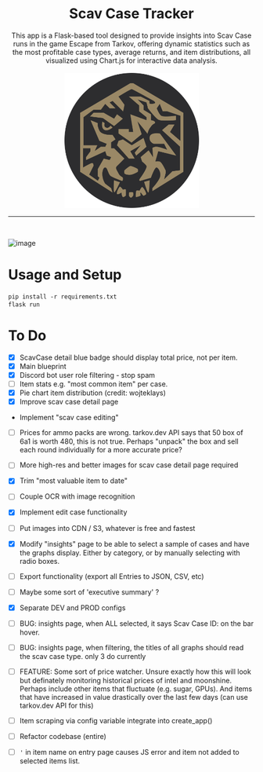 <h1 align="center">Scav Case Tracker</h1>

<p align="center">
  This app is a Flask-based tool designed to provide insights into Scav Case runs in the game Escape from Tarkov, offering dynamic statistics such as the most profitable case types, average returns, and item distributions, all visualized using Chart.js for interactive data analysis.<br><br>
  <img src="https://github.com/Throupy/scav-case-tracker/blob/00d1ebe13240f56f200b52b80214ff8fab69233b/app/static/icon.png" alt="Scav Case Tracker Logo" width="275">
</p>
<hr><br>

![image](https://github.com/user-attachments/assets/790d157f-def8-42ee-97e6-de080e959bfb)




# Usage and Setup
```shell
pip install -r requirements.txt
flask run
```

# To Do
- [X] ScavCase detail blue badge should display total price, not per item.
- [X] Main blueprint
- [X] Discord bot user role filtering - stop spam
- [ ] Item stats e.g. "most common item" per case.
- [X] Pie chart item distribution (credit: wojteklays)
- [X] Improve scav case detail page
- Implement "scav case editing"
- [ ] Prices for ammo packs are wrong. tarkov.dev API says that 50 box of 6a1 is worth 480, this is not true. Perhaps "unpack" the box and sell each round individually for a more accurate price?
- [ ] More high-res and better images for scav case detail page required
- [X] Trim "most valuable item to date"
- [ ] Couple OCR with image recognition
- [X] Implement edit case functionality
- [ ] Put images into CDN / S3, whatever is free and fastest
- [X] Modify "insights" page to be able to select a sample of cases and have the graphs display. Either by category, or by manually selecting with radio boxes.
- [ ] Export functionality (export all Entries to JSON, CSV, etc)
- [ ] Maybe some sort of 'executive summary' ?
- [X] Separate DEV and PROD configs
- [ ] BUG: insights page, when ALL selected, it says Scav Case ID: on the bar hover.
- [ ] BUG: insights page, when filtering, the titles of all graphs should read the scav case type. only 3 do currently
- [ ] FEATURE: Some sort of price watcher. Unsure exactly how this will look but definately monitoring historical prices of intel and moonshine. Perhaps include other items that fluctuate (e.g. sugar, GPUs). And items that have increased in value drastically over the last few days (can use tarkov.dev API for this)

- [ ] Item scraping via config variable integrate into create_app()
- [ ] Refactor codebase (entire)
- [ ] `'` in item name on entry page causes JS error and item not added to selected items list.

